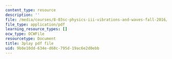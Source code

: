 ```yaml
---
content_type: resource
description: ''
file: /media/courses/8-03sc-physics-iii-vibrations-and-waves-fall-2016/9b8e10dd634ed68c795d19ac6e2d0ebb_GUgIh6ff86Y.pdf
file_type: application/pdf
learning_resource_types: []
ocw_type: OCWFile
resourcetype: Document
title: 3play pdf file
uid: 9b8e10dd-634e-d68c-795d-19ac6e2d0ebb
---
```

